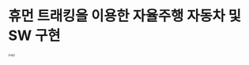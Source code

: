 # 휴먼 트래킹을 이용한 자율주행 자동차 및 SW 구현

<img src="C:\Users\오딧세이33\Desktop\황제 펭귄\media\메인.jpg" alt="메인" style="zoom: 33%;" />